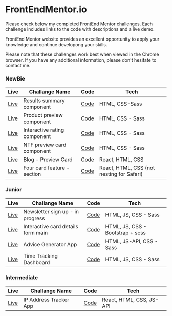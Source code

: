 # FrontEndMentor.io
Please check below my completed FrontEnd Mentor challenges. 
Each challenge includes links to the code with descriptions and a live demo.

FrontEnd Mentor website provides an excellent opportunity to apply your knowledge and continue developong your skills.

Please note that these challenges work best when viewed in the Chrome browser. If you have any additional information, please don't hesitate to contact me.

### NewBie
| Live | Challange Name | Code | Tech |
|--|--|--|--|
| [Live](https://mikezeg.github.io/FrontEndMentor.io/results-summary-component-main/) | Results summary component | [Code](https://github.com/MikeZeg/FrontEndMentor.io/tree/main/results-summary-component-main) | HTML, CSS-Sass |
| [Live](https://mikezeg.github.io/FrontEndMentor.io/product-preview-card-component-main/) | Product preview component | [Code](https://github.com/MikeZeg/FrontEndMentor.io/tree/main/product-preview-card-component-main) | HTML, CSS - Sass |
| [Live](https://mikezeg.github.io/FrontEndMentor.io/interactive-rating-component-main/) | Interactive rating component | [Code](https://github.com/MikeZeg/FrontEndMentor.io/tree/main/interactive-rating-component-main) | HTML, CSS - Sass |
| [Live](https://mikezeg.github.io/FrontEndMentor.io/nft-preview-card-component-main/) | NTF preview card component | [Code](https://github.com/MikeZeg/FrontEndMentor.io/tree/main/nft-preview-card-component-main) | HTML, CSS - Sass |
| [Live](https://curious-malabi-315b39.netlify.app/) | Blog - Preview Card | [Code](https://github.com/MikeZeg/FrontEndMentor.io/tree/main/blog-preview-card-main) | React, HTML, CSS |
| [Live](https://harmonious-melomakarona-b076f5.netlify.app/) |  Four card feature - section | [Code](https://github.com/MikeZeg/FrontEndMentor.io/tree/main/four-card-feature-section) | React, HTML, CSS (not nesting for Safari) |

### Junior
| Live | Challange Name | Code | Tech |
|--|--|--|--|
| [Live](https://mikezeg.github.io/FrontEndMentor.io/newsletter-sign-up-with-success-message-main/) | Newsletter sign up - in progress | [Code](https://github.com/MikeZeg/FrontEndMentor.io/tree/main/results-summary-component-main) | HTML, JS, CSS - Sass |
|[Live](https://mikezeg.github.io/FrontEndMentor.io/interactive-card-details-form-main)|Interactive card details form main | [Code](https://github.com/MikeZeg/FrontEndMentor.io/tree/main/interactive-card-details-form-main) | HTML, JS, CSS - Bootstrap + scss|
| [Live](https://mikezeg.github.io/FrontEndMentor.io/advice-generator-app-main/)| Advice Generator App | [Code](https://github.com/MikeZeg/FrontEndMentor.io/tree/main/advice-generator-app-main) | HTML, JS-API, CSS - Sass |
|[Live](https://mikezeg.github.io/FrontEndMentor.io/time-tracking-dashboard-main)| Time Tracking Dashboard |[Code](https://github.com/MikeZeg/FrontEndMentor.io/tree/main/time-tracking-dashboard-main/) | HTML, JS, CSS - Sass|

### Intermediate
| Live | Challange Name | Code | Tech |
|--|--|--|--|
| [Live](https://main--aesthetic-daffodil-26685b.netlify.app/) | IP Address Tracker App | [Code](https://github.com/MikeZeg/FrontEndMentor.io/tree/main/ip-address-tracker) | React, HTML, CSS, JS-API |